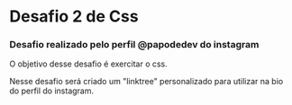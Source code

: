 # Desafio 2 de Css

### Desafio realizado pelo perfil @papodedev do instagram



O objetivo desse desafio é exercitar o css.

Nesse desafio será criado um "linktree" personalizado para utilizar na bio do perfil do instagram.